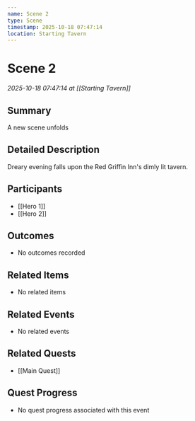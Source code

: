 ```yaml
---
name: Scene 2
type: Scene
timestamp: 2025-10-18 07:47:14
location: Starting Tavern
---
```


# Scene 2

*2025-10-18 07:47:14 at [[Starting Tavern]]*

## Summary
A new scene unfolds

## Detailed Description
Dreary evening falls upon the Red Griffin Inn's dimly lit tavern.

## Participants
- [[Hero 1]]
- [[Hero 2]]

## Outcomes
- No outcomes recorded

## Related Items
- No related items

## Related Events
- No related events

## Related Quests
- [[Main Quest]]

## Quest Progress
- No quest progress associated with this event
